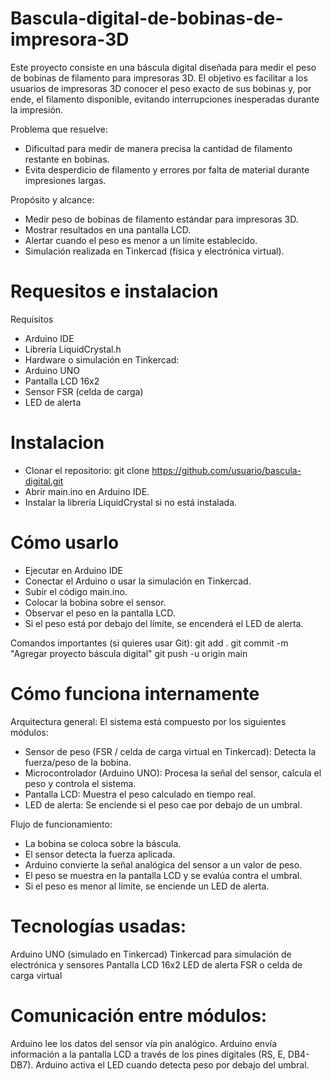 # Bascula-digital-de-bobinas-de-impresora-3D
Este proyecto consiste en una báscula digital diseñada para medir el peso de bobinas de filamento para impresoras 3D. El objetivo es facilitar a los usuarios de impresoras 3D conocer el peso exacto de sus bobinas y, por ende, el filamento disponible, evitando interrupciones inesperadas durante la impresión.

Problema que resuelve:
- Dificultad para medir de manera precisa la cantidad de filamento restante en bobinas.
- Evita desperdicio de filamento y errores por falta de material durante impresiones largas.

Propósito y alcance:
- Medir peso de bobinas de filamento estándar para impresoras 3D.
- Mostrar resultados en una pantalla LCD.
- Alertar cuando el peso es menor a un límite establecido.
- Simulación realizada en Tinkercad (física y electrónica virtual).
  
# Requesitos e instalacion
Requisitos
- Arduino IDE
- Librería LiquidCrystal.h
- Hardware o simulación en Tinkercad:
- Arduino UNO
- Pantalla LCD 16x2
- Sensor FSR (celda de carga)
- LED de alerta
# Instalacion
- Clonar el repositorio:
git clone https://github.com/usuario/bascula-digital.git
- Abrir main.ino en Arduino IDE.
- Instalar la librería LiquidCrystal si no está instalada.

# Cómo usarlo
- Ejecutar en Arduino IDE
- Conectar el Arduino o usar la simulación en Tinkercad.
- Subir el código main.ino.
- Colocar la bobina sobre el sensor.
- Observar el peso en la pantalla LCD.
- Si el peso está por debajo del límite, se encenderá el LED de alerta.

Comandos importantes (si quieres usar Git):
git add .
git commit -m "Agregar proyecto báscula digital"
git push -u origin main


# Cómo funciona internamente
Arquitectura general:
El sistema está compuesto por los siguientes módulos:
- Sensor de peso (FSR / celda de carga virtual en Tinkercad): Detecta la fuerza/peso de la bobina.
- Microcontrolador (Arduino UNO): Procesa la señal del sensor, calcula el peso y controla el sistema.
- Pantalla LCD: Muestra el peso calculado en tiempo real.
- LED de alerta: Se enciende si el peso cae por debajo de un umbral.

Flujo de funcionamiento:
- La bobina se coloca sobre la báscula.
- El sensor detecta la fuerza aplicada.
- Arduino convierte la señal analógica del sensor a un valor de peso.
- El peso se muestra en la pantalla LCD y se evalúa contra el umbral.
- Si el peso es menor al límite, se enciende un LED de alerta.

# Tecnologías usadas:
Arduino UNO (simulado en Tinkercad)
Tinkercad para simulación de electrónica y sensores
Pantalla LCD 16x2
LED de alerta
FSR o celda de carga virtual

# Comunicación entre módulos:
Arduino lee los datos del sensor vía pin analógico.
Arduino envía información a la pantalla LCD a través de los pines digitales (RS, E, DB4-DB7).
Arduino activa el LED cuando detecta peso por debajo del umbral.
